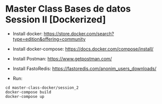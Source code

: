 # Master Class Bases de datos Session II [Dockerized]

- Install docker:
https://store.docker.com/search?type=edition&offering=community

- Install docker-compose:
https://docs.docker.com/compose/install/

- Install Postman:
https://www.getpostman.com/

- Install FastoRedis:
https://fastoredis.com/anonim_users_downloads/

- Run:
```
cd master-class-docker/session_2
docker-compose build
docker-compose up
```
